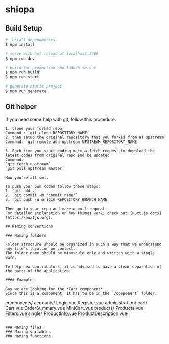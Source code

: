# shiopa

## Build Setup

```bash
# install dependencies
$ npm install

# serve with hot reload at localhost:3000
$ npm run dev

# build for production and launch server
$ npm run build
$ npm run start

# generate static project
$ npm run generate
```

## Git helper

If you need some help with git, follow this procedure.

```
1. clone your forked repo
Command : `git clone REPOSITORY_NAME`
2. then setup the original repository that you forked from as upstream
Command: `git remote add upstream UPSTREAM_REPOSITORY_NAME`

3. Each time you start coding make a fetch request to download the latest codes from original repo and be updated
Command: 
`git fetch upstream`
`git pull upstream master`

Now you're all set.

To push your own codes follow these steps:
1. `git add .`
2. `git commit -m "commit name"`
3. `git push -u origin REPOSITORY_BRANCH_NAME`

Then go to your repo and make a pull request.
For detailed explanation on how things work, check out [Nuxt.js docs](https://nuxtjs.org).

## Naming conventions

### Naming folders

Folder structure should be organized in such a way that we understand any file's location on context.
The folder name should be minuscule only and written with a single word.

To help new contributors, it is advised to have a clear separation of the parts of the application.

#### Examples

Say we are looking for the *Cart component*.
Since this is a component, it has to be in the `/component` folder.

```
components/
  accounts/
    Login.vue
    Register.vue
  administration/
  cart/
    Cart.vue
    OrderSummary.vue
    MiniCart.vue
  products/
    Products.vue
    Filters.vue
    single/
      ProductInfo.vue
      ProductDescription.vue
```

### Naming files
### Naming variables
### Naming functions
